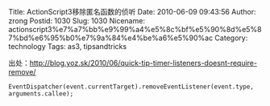Title: ActionScript3移除匿名函数的侦听
Date: 2010-06-09 09:43:56
Author: zrong
Postid: 1030
Slug: 1030
Nicename: actionscript3%e7%a7%bb%e9%99%a4%e5%8c%bf%e5%90%8d%e5%87%bd%e6%95%b0%e7%9a%84%e4%be%a6%e5%90%ac
Category: technology
Tags: as3, tipsandtricks

出处：http://blog.yoz.sk/2010/06/quick-tip-timer-listeners-doesnt-require-remove/

``` {lang="actionscript"}
EventDispatcher(event.currentTarget).removeEventListener(event.type, arguments.callee);
```
